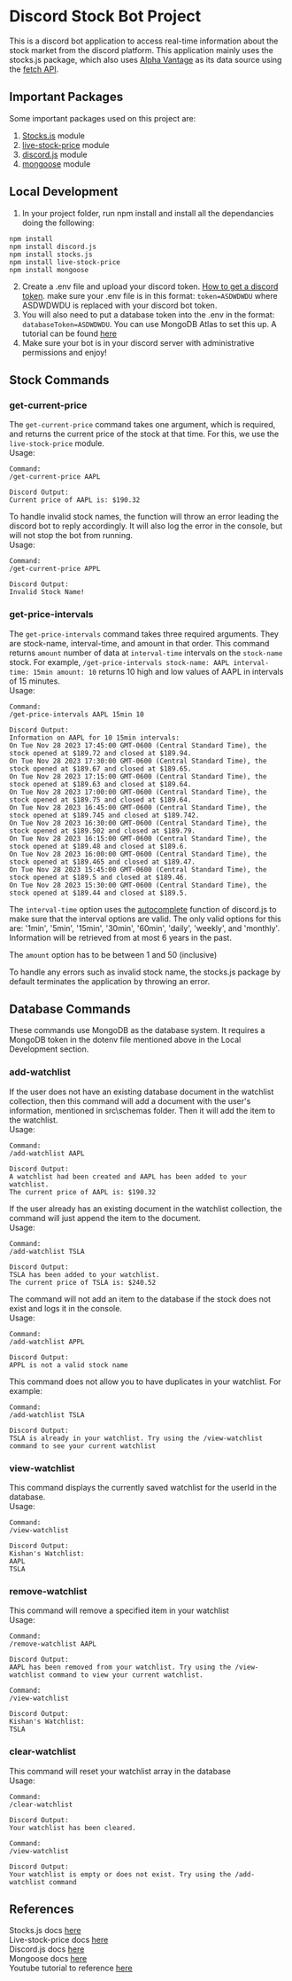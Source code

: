 # Discord Stock Bot Project

This is a discord bot application to access real-time information about the stock market from the discord platform. This application mainly uses the stocks.js package, which also uses [Alpha Vantage](https://www.alphavantage.co/) as its data source using the [fetch API](https://developer.mozilla.org/en-US/docs/Web/API/Fetch_API).

## Important Packages

Some important packages used on this project are:

1. [Stocks.js](https://github.com/wagenaartje/stocks.js) module
2. [live-stock-price](https://github.com/tpatel29/live-stock-price) module
3. [discord.js](https://discord.js.org/) module
4. [mongoose](https://mongoosejs.com/docs/guide.html) module

## Local Development

1. In your project folder, run npm install and install all the dependancies doing the following:

```
npm install
npm install discord.js
npm install stocks.js
npm install live-stock-price
npm install mongoose
```

2. Create a .env file and upload your discord token. [How to get a discord token](https://discord.com/developers/docs/getting-started).
   make sure your .env file is in this format:
   `token=ASDWDWDU`
   where ASDWDWDU is replaced with your discord bot token.
3. You will also need to put a database token into the .env in the format: `databaseToken=ASDWDWDU`. You can use MongoDB Atlas to set this up. A tutorial can be found [here](https://www.youtube.com/watch?v=Ina9qiiujCQ)
4. Make sure your bot is in your discord server with administrative permissions and enjoy!

## Stock Commands

### get-current-price

The `get-current-price` command takes one argument, which is required, and returns the current price of the stock at that time. For this, we use the `live-stock-price` module. <br />
Usage:

```
Command:
/get-current-price AAPL

Discord Output:
Current price of AAPL is: $190.32
```

To handle invalid stock names, the function will throw an error leading the discord bot to reply accordingly. It will also log the error in the console, but will not stop the bot from running. <br />
Usage:

```
Command:
/get-current-price APPL

Discord Output:
Invalid Stock Name!
```

### get-price-intervals

The `get-price-intervals` command takes three required arguments. They are stock-name, interval-time, and amount in that order. This command returns `amount` number of data at `interval-time` intervals on the `stock-name` stock. For example, `/get-price-intervals stock-name: AAPL interval-time: 15min amount: 10` returns 10 high and low values of AAPL in intervals of 15 minutes. <br />
Usage:

```
Command:
/get-price-intervals AAPL 15min 10

Discord Output:
Information on AAPL for 10 15min intervals:
On Tue Nov 28 2023 17:45:00 GMT-0600 (Central Standard Time), the stock opened at $189.72 and closed at $189.94.
On Tue Nov 28 2023 17:30:00 GMT-0600 (Central Standard Time), the stock opened at $189.67 and closed at $189.65.
On Tue Nov 28 2023 17:15:00 GMT-0600 (Central Standard Time), the stock opened at $189.63 and closed at $189.64.
On Tue Nov 28 2023 17:00:00 GMT-0600 (Central Standard Time), the stock opened at $189.75 and closed at $189.64.
On Tue Nov 28 2023 16:45:00 GMT-0600 (Central Standard Time), the stock opened at $189.745 and closed at $189.742.
On Tue Nov 28 2023 16:30:00 GMT-0600 (Central Standard Time), the stock opened at $189.502 and closed at $189.79.
On Tue Nov 28 2023 16:15:00 GMT-0600 (Central Standard Time), the stock opened at $189.48 and closed at $189.6.
On Tue Nov 28 2023 16:00:00 GMT-0600 (Central Standard Time), the stock opened at $189.465 and closed at $189.47.
On Tue Nov 28 2023 15:45:00 GMT-0600 (Central Standard Time), the stock opened at $189.5 and closed at $189.46.
On Tue Nov 28 2023 15:30:00 GMT-0600 (Central Standard Time), the stock opened at $189.44 and closed at $189.5.
```

The `interval-time` option uses the [autocomplete](https://discordjs.guide/slash-commands/autocomplete.html#enabling-autocomplete) function of discord.js to make sure that the interval options are valid. The only valid options for this are: '1min', '5min', '15min', '30min', '60min', 'daily', 'weekly', and 'monthly'. Information will be retrieved from at most 6 years in the past.

The `amount` option has to be between 1 and 50 (inclusive)

To handle any errors such as invalid stock name, the stocks.js package by default terminates the application by throwing an error.

## Database Commands

These commands use MongoDB as the database system. It requires a MongoDB token in the dotenv file mentioned above in the Local Development section.

### add-watchlist

If the user does not have an existing database document in the watchlist collection, then this command will add a document with the user's information, mentioned in src\schemas folder. Then it will add the item to the watchlist.<br />
Usage:

```
Command:
/add-watchlist AAPL

Discord Output:
A watchlist had been created and AAPL has been added to your watchlist.
The current price of AAPL is: $190.32
```

If the user already has an existing document in the watchlist collection, the command will just append the item to the document.<br />
Usage:

```
Command:
/add-watchlist TSLA

Discord Output:
TSLA has been added to your watchlist.
The current price of TSLA is: $240.52
```

The command will not add an item to the database if the stock does not exist and logs it in the console.
<br />
Usage:

```
Command:
/add-watchlist APPL

Discord Output:
APPL is not a valid stock name
```

This command does not allow you to have duplicates in your watchlist. For example:

```
Command:
/add-watchlist TSLA

Discord Output:
TSLA is already in your watchlist. Try using the /view-watchlist command to see your current watchlist
```

### view-watchlist

This command displays the currently saved watchlist for the userId in the database.
<br />
Usage:

```
Command:
/view-watchlist

Discord Output:
Kishan's Watchlist:
AAPL
TSLA
```

### remove-watchlist

This command will remove a specified item in your watchlist
<br />
Usage:

```
Command:
/remove-watchlist AAPL

Discord Output:
AAPL has been removed from your watchlist. Try using the /view-watchlist command to view your current watchlist.

Command:
/view-watchlist

Discord Output:
Kishan's Watchlist:
TSLA
```

### clear-watchlist

This command will reset your watchlist array in the database
<br />
Usage:

```
Command:
/clear-watchlist

Discord Output:
Your watchlist has been cleared.

Command:
/view-watchlist

Discord Output:
Your watchlist is empty or does not exist. Try using the /add-watchlist command
```

## References

Stocks.js docs [here](https://github.com/wagenaartje/stocks.js)
<br />
Live-stock-price docs [here](https://github.com/tpatel29/live-stock-price)
<br />
Discord.js docs [here](https://discord.js.org/)
<br />
Mongoose docs [here](https://mongoosejs.com/docs/guide.html)
<br />
Youtube tutorial to reference [here](https://youtu.be/6IgOXmQMT68?si=fTAhcGinI7Nxdptj)
